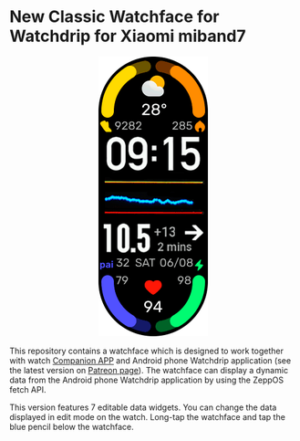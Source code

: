  # New Classic Watchface for Watchdrip for Xiaomi miband7
 <p align="center">
 <img src="https://github.com/miguelavh/new-classic-wface-miband7-watchdrip/blob/e8acae688adaedb64abe2824cdcfbbfc72de9801/assets/mi-band7/images/preview.gif" alt="Watchface preview"/>
 </p>
 
 <p>This repository contains a watchface which is designed to work together with watch <a href="https://github.com/bigdigital/zeppos_watchdrip_app" target="_blank">Companion APP</a> and Android phone Watchdrip application (see the latest version on <a href="https://www.patreon.com/xdrip_miband" target="_blank">Patreon page</a>). The watchface can display a dynamic data from the Android phone Watchdrip application by using the ZeppOS fetch API.</p>

<p>This version features 7 editable data widgets. You can change the data displayed in edit mode on the watch. Long-tap the watchface and tap the blue pencil below the watchface.</p>


